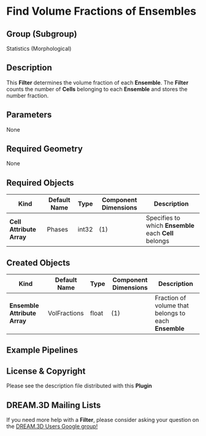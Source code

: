 # Find Volume Fractions of Ensembles

## Group (Subgroup) ##

Statistics (Morphological)

## Description ##

This **Filter** determines the volume fraction of each **Ensemble**. The **Filter** counts the number of **Cells** belonging to each **Ensemble** and stores the number fraction.

## Parameters ##

None 

## Required Geometry ##

None

## Required Objects ##

| Kind | Default Name | Type | Component Dimensions | Description |
|------|--------------|------|----------------------|-------------|
| **Cell Attribute Array** | Phases | int32 | (1) | Specifies to which **Ensemble** each **Cell** belongs |

## Created Objects ##

| Kind | Default Name | Type | Component Dimensions | Description |
|------|--------------|------|----------------------|-------------|
| **Ensemble Attribute Array** | VolFractions | float | (1) | Fraction of volume that belongs to each **Ensemble** |

## Example Pipelines ##



## License & Copyright ##

Please see the description file distributed with this **Plugin**

## DREAM.3D Mailing Lists ##

If you need more help with a **Filter**, please consider asking your question on the [DREAM.3D Users Google group!](https://groups.google.com/forum/?hl=en#!forum/dream3d-users)



